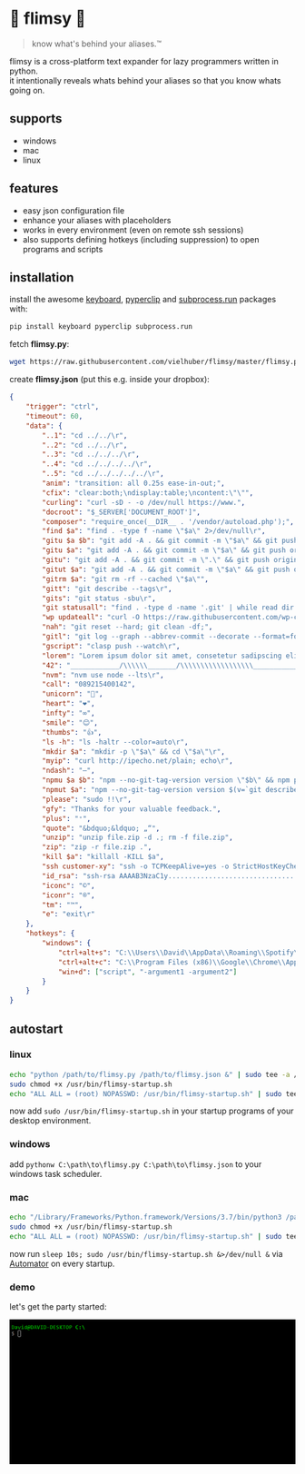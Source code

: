 # 🐨 flimsy 🐨

> know what's behind your aliases.™

flimsy is a cross-platform text expander for lazy programmers written in python.  
it intentionally reveals whats behind your aliases so that you know whats going on.

## supports

-   windows
-   mac
-   linux

## features

-   easy json configuration file
-   enhance your aliases with placeholders
-   works in every environment (even on remote ssh sessions)
-   also supports defining hotkeys (including suppression) to open programs and scripts

## installation

install the awesome [keyboard](https://github.com/boppreh/keyboard), [pyperclip](https://github.com/asweigart/pyperclip) and [subprocess.run](https://pypi.org/project/subprocess.run/) packages with:

```bash
pip install keyboard pyperclip subprocess.run
```

fetch **flimsy.py**:

```bash
wget https://raw.githubusercontent.com/vielhuber/flimsy/master/flimsy.py
```

create **flimsy.json** (put this e.g. inside your dropbox):

```json
{
    "trigger": "ctrl",
    "timeout": 60,
    "data": {
        "..1": "cd ../../\r",
        "..2": "cd ../../\r",
        "..3": "cd ../../../\r",
        "..4": "cd ../../../../\r",
        "..5": "cd ../../../../../\r",
        "anim": "transition: all 0.25s ease-in-out;",
        "cfix": "clear:both;\ndisplay:table;\ncontent:\"\"",
        "curling": "curl -sD - -o /dev/null https://www.",
        "docroot": "$_SERVER['DOCUMENT_ROOT']",
        "composer": "require_once(__DIR__ . '/vendor/autoload.php');",
        "find $a": "find . -type f -name \"$a\" 2>/dev/null\r",
        "gitu $a $b": "git add -A . && git commit -m \"$a\" && git push origin HEAD && git tag -a \"$b\" -m \"$a\" && git push --tags\r",
        "gitu $a": "git add -A . && git commit -m \"$a\" && git push origin HEAD\r",
        "gitu": "git add -A . && git commit -m \".\" && git push origin HEAD\r",
        "gitut $a": "git add -A . && git commit -m \"$a\" && git push origin HEAD && git tag -a $(v=`git describe --abbrev=0 --tags 2>/dev/null`;n=(${v//./ });n1=${n[0]};n2=${n[1]};n3=${n[2]};if [ -z \"$n1\" ] && [ -z \"$n2\" ] && [ -z \"$n3\" ]; then n1=1; n2=0; n3=0;else n3=$((n3+1)); fi;if [ \"$n3\" == \"10\" ]; then n3=0; n2=$((n2+1)); fi;if [ \"$n2\" == \"10\" ]; then n2=0; n1=$((n1+1)); fi;echo \"$n1.$n2.$n3\") -m \"$a\" && git push --tags\r",
        "gitrm $a": "git rm -rf --cached \"$a\"",
        "gitt": "git describe --tags\r",
        "gits": "git status -sbu\r",
        "git statusall": "find . -type d -name '.git' | while read dir ; do sh -c \"if [ -z \\\"$(cd $dir/../ && git status --porcelain)\\\" ]; then tput setaf 2 && echo \\\"${dir//\\.git/} clean\\\"; else tput setaf 1 && echo \\\"${dir//\\.git/} modified\\\"; fi\" ; done\r",
        "wp updateall": "curl -O https://raw.githubusercontent.com/wp-cli/builds/gh-pages/phar/wp-cli.phar && chmod +x wp-cli.phar && php wp-cli.phar --allow-root cli cache clear && php wp-cli.phar --allow-root core update && php wp-cli.phar --allow-root core update-db && php wp-cli.phar --allow-root plugin update --all && php wp-cli.phar --allow-root theme update --all && php wp-cli.phar --allow-root language core update && php wp-cli.phar --allow-root language plugin update --all && php wp-cli.phar --allow-root language theme update --all && rm -f wp-cli.phar",
        "nah": "git reset --hard; git clean -df;",
        "gitl": "git log --graph --abbrev-commit --decorate --format=format:\"%C(bold blue)%h%C(reset) - %C(bold green)(%ar)%C(reset) %C(white)%s%C(reset) %C(dim white)- %an%C(reset)%C(bold yellow)%d%C(reset)\" --all\r",
        "gscript": "clasp push --watch\r",
        "lorem": "Lorem ipsum dolor sit amet, consetetur sadipscing elitr, sed diam nonumy eirmod tempor invidunt ut labore et dolore magna aliquyam erat, sed diam voluptua. At vero eos et accusam et justo duo dolores et ea rebum. Stet clita kasd gubergren, no sea takimata sanctus est Lorem ipsum dolor sit amet. Lorem ipsum dolor sit amet, consetetur sadipscing elitr, sed diam nonumy eirmod tempor invidunt ut labore et dolore magna aliquyam erat, sed diam voluptua. At vero eos et accusam et justo duo dolores et ea rebum. Stet clita kasd gubergren, no sea takimata sanctus est Lorem ipsum dolor sit amet.",
        "42": "____________/\\\\\\_______/\\\\\\\\\\\\\\\\\\_____________\n___________/\\\\\\\\\\_____/\\\\\\///////\\\\\\__________\n__________/\\\\\\/\\\\\\____\\///______\\//\\\\\\________\n_________/\\\\\\/\\/\\\\\\______________/\\\\\\/________\n________/\\\\\\/__\\/\\\\\\___________/\\\\\\//_________\n_______/\\\\\\\\\\\\\\\\\\\\\\\\\\\\\\\\_____/\\\\\\//___________\n_______\\///////////\\\\\\//____/\\\\\\/_____________\n__________________\\/\\\\\\_____/\\\\\\\\\\\\\\\\\\\\\\\\\\\\\\__\n___________________\\///_____\\///////////////__",
        "nvm": "nvm use node --lts\r",
        "call": "089215400142",
        "unicorn": "🦄",
        "heart": "❤️",
        "infty": "∞",
        "smile": "😊",
        "thumbs": "👍",
        "ls -h": "ls -haltr --color=auto\r",
        "mkdir $a": "mkdir -p \"$a\" && cd \"$a\"\r",
        "myip": "curl http://ipecho.net/plain; echo\r",
        "ndash": "–",
        "npmu $a $b": "npm --no-git-tag-version version \"$b\" && npm publish && git add -A . && git commit -m \"$a\" && git push origin HEAD && git tag -a \"$b\" -m \"$a\" && git push --tags\r",
        "npmut $a": "npm --no-git-tag-version version $(v=`git describe --abbrev=0 --tags 2>/dev/null`;n=(${v//./ });n1=${n[0]};n2=${n[1]};n3=${n[2]};if [ -z \"$n1\" ] && [ -z \"$n2\" ] && [ -z \"$n3\" ]; then n1=1; n2=0; n3=0;else n3=$((n3+1)); fi;if [ \"$n3\" == \"10\" ]; then n3=0; n2=$((n2+1)); fi;if [ \"$n2\" == \"10\" ]; then n2=0; n1=$((n1+1)); fi;echo \"$n1.$n2.$n3\") && npm publish && git add -A . && git commit -m \"$a\" && git push origin HEAD && git tag -a $(v=`git describe --abbrev=0 --tags 2>/dev/null`;n=(${v//./ });n1=${n[0]};n2=${n[1]};n3=${n[2]};if [ -z \"$n1\" ] && [ -z \"$n2\" ] && [ -z \"$n3\" ]; then n1=1; n2=0; n3=0;else n3=$((n3+1)); fi;if [ \"$n3\" == \"10\" ]; then n3=0; n2=$((n2+1)); fi;if [ \"$n2\" == \"10\" ]; then n2=0; n1=$((n1+1)); fi;echo \"$n1.$n2.$n3\") -m \"$a\" && git push --tags\r",
        "please": "sudo !!\r",
        "gfy": "Thanks for your valuable feedback.",
        "plus": "⁺",
        "quote": "&bdquo;&ldquo; „“",
        "unzip": "unzip file.zip -d .; rm -f file.zip",
        "zip": "zip -r file.zip .",
        "kill $a": "killall -KILL $a",
        "ssh customer-xy": "ssh -o TCPKeepAlive=yes -o StrictHostKeyChecking=no -p 22 -l username -i ~/.ssh/id_rsa host -t \"echo 'rm /tmp/initfile; source ~/.bashrc; cd folder; git status' > /tmp/initfile; bash --init-file /tmp/initfile\"\r",
        "id_rsa": "ssh-rsa AAAAB3NzaC1y...........................................................................................................................................................................................................................................................................................................................................................................................",
        "iconc": "©",
        "iconr": "®",
        "tm": "™",
        "e": "exit\r"
    },
    "hotkeys": {
        "windows": {
            "ctrl+alt+s": "C:\\Users\\David\\AppData\\Roaming\\Spotify\\Spotify.exe",
            "ctrl+alt+c": "C:\\Program Files (x86)\\Google\\Chrome\\Application\\chrome.exe",
            "win+d": ["script", "-argument1 -argument2"]
        }
    }
}
```

## autostart

### linux

```bash
echo "python /path/to/flimsy.py /path/to/flimsy.json &" | sudo tee -a /usr/bin/flimsy-startup.sh
sudo chmod +x /usr/bin/flimsy-startup.sh
echo "ALL ALL = (root) NOPASSWD: /usr/bin/flimsy-startup.sh" | sudo tee -a /etc/sudoers
```

now add `sudo /usr/bin/flimsy-startup.sh` in your startup programs of your desktop environment.

### windows

add `pythonw C:\path\to\flimsy.py C:\path\to\flimsy.json` to your windows task scheduler.

### mac

```bash
echo "/Library/Frameworks/Python.framework/Versions/3.7/bin/python3 /path/to/flimsy.py /path/to/flimsy.json &" | sudo tee -a /usr/bin/flimsy-startup.sh
sudo chmod +x /usr/bin/flimsy-startup.sh
echo "ALL ALL = (root) NOPASSWD: /usr/bin/flimsy-startup.sh" | sudo tee -a /etc/sudoers
```

now run `sleep 10s; sudo /usr/bin/flimsy-startup.sh &>/dev/null &` via [Automator](https://stackoverflow.com/a/6445525/2068362) on every startup.

### demo

let's get the party started:

![demo](https://raw.githubusercontent.com/vielhuber/flimsy/master/flimsy.gif)
